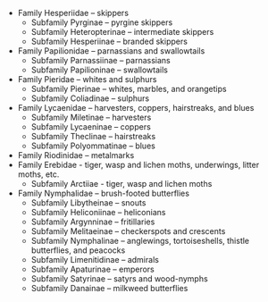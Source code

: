 * Family Hesperiidae – skippers
  * Subfamily Pyrginae – pyrgine skippers
  * Subfamily Heteropterinae – intermediate skippers
  * Subfamily Hesperiinae – branded skippers
* Family Papilionidae – parnassians and swallowtails
  * Subfamily Parnassiinae – parnassians
  * Subfamily Papilioninae – swallowtails
* Family Pieridae – whites and sulphurs
  * Subfamily Pierinae – whites, marbles, and orangetips
  * Subfamily Coliadinae – sulphurs
* Family Lycaenidae – harvesters, coppers, hairstreaks, and blues
  * Subfamily Miletinae – harvesters
  * Subfamily Lycaeninae – coppers
  * Subfamily Theclinae – hairstreaks
  * Subfamily Polyommatinae – blues
* Family Riodinidae – metalmarks
* Family Erebidae - tiger, wasp and lichen moths, underwings, litter moths, etc.
  * Subfamily Arctiiae - tiger, wasp and lichen moths
* Family Nymphalidae – brush-footed butterflies
  * Subfamily Libytheinae – snouts
  * Subfamily Heliconiinae – heliconians
  * Subfamily Argynninae – fritillaries
  * Subfamily Melitaeinae – checkerspots and crescents
  * Subfamily Nymphalinae – anglewings, tortoiseshells, thistle butterflies, and peacocks
  * Subfamily Limenitidinae – admirals
  * Subfamily Apaturinae – emperors
  * Subfamily Satyrinae – satyrs and wood-nymphs
  * Subfamily Danainae – milkweed butterflies
